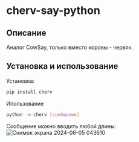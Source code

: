 # cherv-say-python
## Описание
Аналог CowSay, только вместо коровы - червяк.
## Установка и использование
Установка:
```bash
pip install cherv
```
Ипользование
```bash
python -m cherv [сообщение]
```
Сообщение можно вводить любой длины:
![Снимок экрана 2024-06-05 043610](https://github.com/AyaalTech/wormsay-python/assets/80465121/627b7ae8-16bb-4eee-8156-49c31ad2726d)
